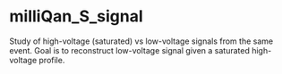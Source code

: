 # milliQan_S_signal
Study of high-voltage (saturated) vs low-voltage signals from the same event. Goal is to reconstruct low-voltage signal given a saturated high-voltage profile.
